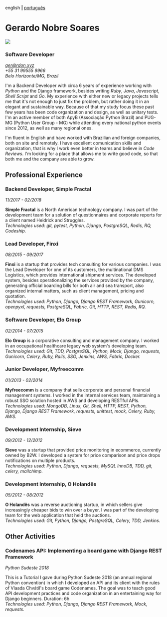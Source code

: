english **|** [português](pt.md)

# Gerardo Nobre Soares

![](http://gravatar.com/userimage/22594948/8c158d4643e3582cd1826d22e83978b0.jpg?size=200)

### Software Developer
*[ger@rdon.xyz](mailto:ger@rdon.xyz)*   
*+55 31 99555 9966*   
*Belo Horizonte/MG, Brazil*   


I'm a Backend Developer with circa 6 years of experience working with *Python* and the Django framework, besides writing *Ruby*, *Java*, *Javascript*, *Shell Script* and *Go*. My experience with either new or legacy projects tells me that it's not enough to just fix the problem, but rather doing it in an elegant and sustainable way. Because of that my study focus these past few years has been code organization and design, as well as unitary tests. I'm an active member of both ApyB (Associação Python Brazil) and PUG-MG (Python User Group - MG) while attending every national python events since 2012, as well as many regional ones.

I'm fluent in English and have worked with Brazilian and foreign companies, both on site and remotely. I have excellent comunication skills and organization, that is why I work even better in teams and believe in *Code Reviews*. I'm looking for a place that allows me to write good code, so that both me and the company are able to grow.


## Professional Experience

### Backend Developer, Simple Fractal
*11/2017 - 02/2018*

**Simple Fractal** is a North American technology company. I was part of the development team for a solution of questionnaires and corporate reports for a client named Heidrick and Struggles.   
*Technologies used: git, pytest, Python, Django, PostgreSQL, Redis, RQ, Codeship.*


### Lead Developer, Finxi
*08/2015 - 09/2017*

**Finxi** is a startup that provides tech consulting for various companies. I was the Lead Developer for one of its customers, the multinational DMS Logistics, which provides international shipment services. The developed system, besides operationalizing the services provided by the company, generating official boarding bills for both air and sea transport, also organized internal matters, such as client management, pricing and quotation.   
*Technologies used: Python, Django, Django REST Framework, Gunicorn, openpyxl, requests, PostgreSQL, Fabric, Git, HTTP, REST, Redis, RQ.*


### Software Developer, Elo Group
*02/2014 - 07/2015*

**Elo Group** is a corporative consulting and management company. I worked in an occupational healthcare legacy web system's developing team.   
*Technologies used: Git, TDD, PostgreSQL, Python, Mock, Django, requests, Gunicorn, Celery, Ruby, Rails, SSO, Jenkins, AWS, Fabric, Docker.*


### Junior Developer, Myfreecomm
*01/2013 - 02/2014*

**Myfreecomm** is a company that sells corporate and personal financial management systems. I worked in the internal services team, maintaining a robust SSO solution hosted in AWS and developing RESTful APIs.   
*Technologies used: MongoDB, Linux, Git, Shell, HTTP, REST, Python, Django, Django REST Framework, requests, unittest, mock, Celery, Ruby, AWS.*


### Development Internship, Sieve
*09/2012 - 12/2012*

**Sieve** was a startup that provided price monitoring in ecommerce, currently owned by B2W. I developed a system for price comparison and price drops notifications on multiple products.   
*Technologies used: Python, Django, requests, MySQL InnoDB, TDD, git, celery, mailchimp.*


### Development Internship, O Holandês
*05/2012 - 08/2012*

**O Holandês** was a reverse auctioning startup, in which sellers give increasingly cheaper bids to win over a buyer. I was part of the developing team for the web application that held the auctions.   
*Technologies used: Git, Python, Django, PostgreSQL, Celery, TDD, Jenkins.*


## Other Activities

### Codenames API: Implementing a board game with Django REST Framework
*Python Sudeste 2018*

This is a Tutorial I gave during Python Sudeste 2018 (an annual regional Python convention) in which I developed an API and its client with the rules of Vlaada Chvátil's board game Codenames. The goal was to teach good API development practices and code organization in an entertaining way for Django beginners. Duration: 6h   
*Technologies used: Python, Django, Django REST Framework, Mock, requests.*
